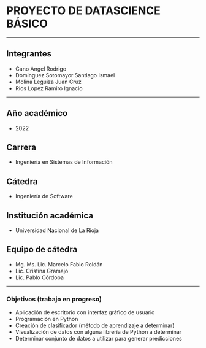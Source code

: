 # PROYECTO DE DATASCIENCE BÁSICO
---
## Integrantes
- Cano Angel Rodrigo
- Dominguez Sotomayor Santiago Ismael
- Molina Leguiza Juan Cruz
- Rios Lopez Ramiro Ignacio
---
## Año académico
- 2022
## Carrera
- Ingeniería en Sistemas de Información
## Cátedra
- Ingeniería de Software
## Institución académica
- Universidad Nacional de La Rioja
## Equipo de cátedra
- Mg. Ms. Lic. Marcelo Fabio Roldán
- Lic. Cristina Gramajo
- Lic. Pablo Córdoba
---
### Objetivos (trabajo en progreso)
- Aplicación de escritorio con interfaz gráfico de usuario
- Programación en Python
- Creación de clasificador (método de aprendizaje a determinar)
- Visualización de datos con alguna librería de Python a determinar
- Determinar conjunto de datos a utilizar para generar predicciones
